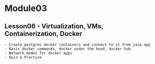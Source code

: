 # Module03

## Lesson06 - Virtualization, VMs, Containerization, Docker

    - Create postgres docker containers and connect to it from java app
    - Basic docker commands, docker under the hood, docker hub
    - Network modes for docker apps
    - Quiz & Practice
